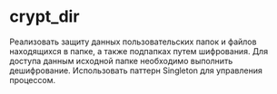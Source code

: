 # crypt_dir

Реализовать защиту данных пользовательских папок и файлов находящихся в папке, а также подпапках путем шифрования. 
Для доступа  данным исходной папке необходимо выполнить дешифрование.
Использовать паттерн Singleton для управления процессом.
